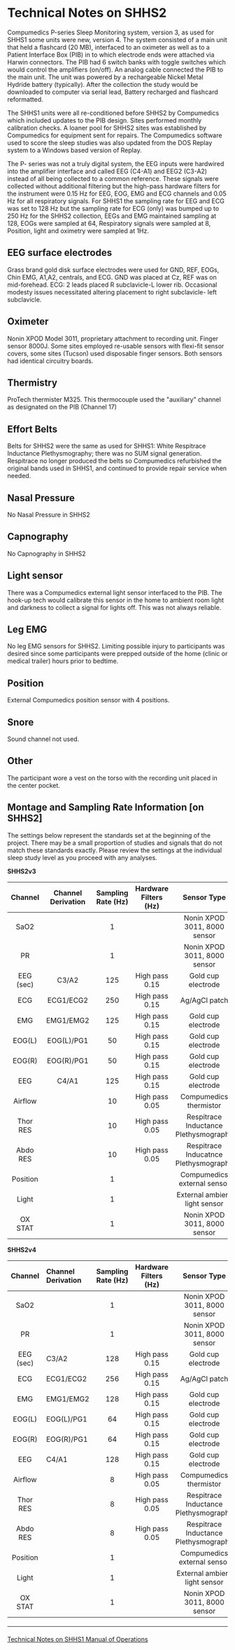 # Technical Notes on SHHS2

Compumedics P-series Sleep Monitoring system, version 3, as used for SHHS1 some units were new, version 4. The system consisted of a main unit that held a flashcard (20 MB), interfaced to an oximeter as well as to a Patient Interface Box (PIB) in to which electrode ends were attached via Harwin connectors. The PIB had 6 switch banks with toggle switches which would control the amplifiers (on/off). An analog cable connected the PIB to the main unit. The unit was powered by a rechargeable Nickel Metal Hydride battery (typically). After the collection the study would be downloaded to computer via serial lead, Battery recharged and flashcard reformatted.

The SHHS1 units were all re-conditioned before SHHS2 by Compumedics which included updates to the PIB design.  Sites performed monthly calibration checks.   A loaner pool for SHHS2 sites was established by Compumedics for equipment sent for repairs.  The Compumedics software used to score the sleep studies was also updated from the DOS Replay system to a Windows based version of Replay.

The P- series was not a truly digital system, the EEG inputs were hardwired into the amplifier interface and called EEG (C4-A1) and EEG2 (C3-A2) instead of all being collected to a common reference. These signals were collected without additional filtering but the high-pass hardware filters for the instrument were 0.15 Hz for EEG, EOG, EMG and ECG channels and 0.05 Hz for all respiratory signals. For SHHS1 the sampling rate for EEG and ECG was set to 128 Hz but the sampling rate for ECG (only) was bumped up to 250 Hz for the SHHS2 collection, EEGs and EMG maintained sampling at 128, EOGs were sampled at 64, Respiratory signals were sampled at 8, Position, light and oximetry were sampled at 1Hz.

## EEG surface electrodes
Grass brand gold disk surface electrodes were used for GND, REF, EOGs, Chin EMG, A1,A2, centrals, and ECG. GND was placed at Cz, REF was on mid-forehead. ECG: 2 leads placed R subclavicle-L lower rib. Occasional modesty issues necessitated altering placement to right subclavicle- left subclavicle.

## Oximeter
Nonin XPOD Model 3011, proprietary attachment to recording unit. Finger sensor 8000J. Some sites employed re-usable sensors with flexi-fit sensor covers, some sites (Tucson) used disposable finger sensors. Both sensors had identical circuitry boards.

## Thermistry
ProTech  thermister M325.  This thermocouple  used the "auxiliary" channel as designated on the PIB (Channel 17)

## Effort Belts
Belts for SHHS2 were the same as used for SHHS1: White Respitrace Inductance Plethysmography; there was no SUM signal generation. Respitrace no longer produced the belts so Compumedics refurbished the original bands used in SHHS1, and continued to provide repair service when needed.

## Nasal Pressure
No Nasal Pressure in SHHS2

## Capnography
No Capnography in SHHS2

## Light sensor
There was a Compumedics external light sensor interfaced to the PIB. The hook-up tech would calibrate this sensor in the home to ambient room light and darkness to collect a signal for lights off. This was not always reliable.

## Leg EMG
No leg EMG sensors for SHHS2. Limiting possible injury to participants was desired since some participants were prepped outside of the home (clinic or medical trailer) hours prior to bedtime.

## Position
External Compumedics position sensor with 4 positions.

## Snore
Sound channel not used.

## Other
The participant wore a vest on the torso with the recording unit placed in the center pocket.

## Montage and Sampling Rate Information [on SHHS2]

The settings below represent the standards set at the beginning of the project. There may be a small proportion of studies and signals that do not match these standards exactly. Please review the settings at the individual sleep study level as you proceed with any analyses.

<b>SHHS2v3</b>

|  Channel  |   Channel Derivation  |  Sampling Rate (Hz)  |  Hardware Filters (Hz)  |              Sensor Type                 |
|:---------:|:---------------------:|:--------------------:|:-----------------------:|:----------------------------------------:|
| SaO2      |                       |    1                 |                         | Nonin XPOD 3011, 8000 sensor             |
| PR        |                       |    1                 |                         | Nonin XPOD 3011, 8000 sensor             |
| EEG (sec) | C3/A2                 |  125                 |  High pass 0.15         | Gold cup electrode                       |
| ECG       | ECG1/ECG2             |  250                 |  High pass 0.15         | Ag/AgCl patch                            |
| EMG       | EMG1/EMG2             |  125                 |  High pass 0.15         | Gold cup electrode                       |
| EOG(L)    | EOG(L)/PG1            |   50                 |  High pass 0.15         | Gold cup electrode                       |
| EOG(R)    | EOG(R)/PG1            |   50                 |  High pass 0.15         | Gold cup electrode                       |
| EEG       | C4/A1                 |  125                 |  High pass 0.15         | Gold cup electrode                       |
| Airflow   |                       |   10                 |  High pass 0.05         | Compumedics thermistor                   |
| Thor RES  |                       |   10                 |  High pass 0.05         | Respitrace Inductance Plethysmography    |
| Abdo RES  |                       |   10                 |  High pass 0.05         | Respitrace Inducatnce Plethysmography    |
| Position  |                       |    1                 |                         | Compumedics external sensor              |
| Light     |                       |    1                 |                         | External ambient light sensor            |
| OX STAT   |                       |    1                 |                         | Nonin XPOD 3011, 8000 sensor             |

<b>SHHS2v4</b>

|  Channel  |   Channel Derivation  |  Sampling Rate (Hz)  |  Hardware Filters (Hz)  |              Sensor Type                 |
|:---------:|:----------------------|:--------------------:|:-----------------------:|:----------------------------------------:|
| SaO2      |                       |    1                 |                         | Nonin XPOD 3011, 8000 sensor             |
| PR        |                       |    1                 |                         | Nonin XPOD 3011, 8000 sensor             |
| EEG (sec) | C3/A2                 |  128                 |  High pass 0.15         | Gold cup electrode                       |
| ECG       | ECG1/ECG2             |  256                 |  High pass 0.15         | Ag/AgCl patch                            |
| EMG       | EMG1/EMG2             |  128                 |  High pass 0.15         | Gold cup electrode                       |
| EOG(L)    | EOG(L)/PG1            |   64                 |  High pass 0.15         | Gold cup electrode                       |
| EOG(R)    | EOG(R)/PG1            |   64                 |  High pass 0.15         | Gold cup electrode                       |
| EEG       | C4/A1                 |  128                 |  High pass 0.15         | Gold cup electrode                       |
| Airflow   |                       |    8                 |  High pass 0.05         | Compumedics thermistor                   |
| Thor RES  |                       |    8                 |  High pass 0.05         | Respitrace Inductance Plethysmography    |
| Abdo RES  |                       |    8                 |  High pass 0.05         | Respitrace Inductance Plethysmography    |
| Position  |                       |    1                 |                         | Compumedics external sensor              |
| Light     |                       |    1                 |                         | External ambient light sensor            |
| OX STAT   |                       |    1                 |                         | Nonin XPOD 3011, 8000 sensor             |


<hr class="soften" style="margin-top: 20px;margin-bottom: 20px;"/>

<div class="center">
<div class="btn-group">
  <a href=":pages_path:/4-equipment-shhs1.md" class="btn btn-default">
    <span class="glyphicon glyphicon-chevron-left"></span>
    Technical Notes on SHHS1
  </a>

  <a href=":pages_path:/mop/6-00-mop-toc.md" class="btn btn-success">
    Manual of Operations
    <span class="glyphicon glyphicon-chevron-right"></span>
  </a>
</div>
</div>

